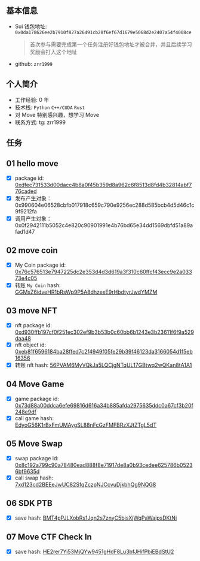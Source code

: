## 基本信息

- Sui 钱包地址: `0x0da178626ee2b7910f827a26491cb28f6ef67d1679e5068d2e2407a54f4008ce`
  > 首次参与需要完成第一个任务注册好钱包地址才被合并，并且后续学习奖励会打入这个地址
- github: `zrr1999`

## 个人简介

- 工作经验: 0 年
- 技术栈: `Python` `C++/CUDA` `Rust`
- 对 Move 特别感兴趣，想学习 Move
- 联系方式: tg: zrr1999

## 任务

## 01 hello move

- [x] package id: [0xdfec731533d00dacc4b8a0f45b359d8a962c6f8513d8fd4b32814abf776caded](https://suiscan.xyz/testnet/object/0xdfec731533d00dacc4b8a0f45b359d8a962c6f8513d8fd4b32814abf776caded/txs)
- [x] 发布产生对象：0x990604e06528cbfb017918c659c790e9256ec288d585bcb4d5d46c1c9f9212fa
- [x] 调用产生对象：0x0f2942111b5052c4e820c90901991e4b76bd65e34dd1569dbfd51a89afad1d47

## 02 move coin

- [x] My Coin package id: [0x76c576513e7947225dc2e353d4d3d619a3f310c60ffcf43ecc9e2a03373e4c05](https://suiscan.xyz/mainnet/coin/0x76c576513e7947225dc2e353d4d3d619a3f310c60ffcf43ecc9e2a03373e4c05::my_coin::MY_COIN/txs)
- [x] 转账 `My Coin` hash: [GGMsZ6idveHR1bRsWp9P5A8dhzexE9rHbdtyrJwdYMZM](https://suiscan.xyz/mainnet/tx/GGMsZ6idveHR1bRsWp9P5A8dhzexE9rHbdtyrJwdYMZM)

## 03 move NFT

- [x] nft package id: [0xd930ffb197cf0f251ec302ef9b3b53b0c60bb6b1243e3b23611f6f9a529daa48](https://suiscan.xyz/mainnet/object/0xd930ffb197cf0f251ec302ef9b3b53b0c60bb6b1243e3b23611f6f9a529daa48)
- [x] nft object id: [0xeb81f6596184ba28ffed7c2f4949f05fe29b39f46123da3166054d1f5eb16356](https://suiscan.xyz/mainnet/object/0xeb81f6596184ba28ffed7c2f4949f05fe29b39f46123da3166054d1f5eb16356/txs)
- [x] 转账 nft hash: [56PVAM6MyVQkJa5LQCjgNTqUL17GBtwq2wQKan8tA1A1](https://suiscan.xyz/mainnet/tx/56PVAM6MyVQkJa5LQCjgNTqUL17GBtwq2wQKan8tA1A1)

## 04 Move Game

- [x] game package id: [0x73d88a00ddca6efe69816d616a34b885afda2975635ddc0a67cf3b20f248e9df](https://suiscan.xyz/mainnet/object/0x73d88a00ddca6efe69816d616a34b885afda2975635ddc0a67cf3b20f248e9df)
- [x] call game hash: [EdyoG56K1rBxFmUMAygSL88nFcGzFMFBRzXJtZTgL5dT](https://suiscan.xyz/mainnet/tx/EdyoG56K1rBxFmUMAygSL88nFcGzFMFBRzXJtZTgL5dT)

## 05 Move Swap

- [x] swap package id: [0x8c192a799c90a78480ead888f8e71917de8a0b93cedee625786b05236bf9635d](https://suiscan.xyz/mainnet/object/0x8c192a799c90a78480ead888f8e71917de8a0b93cedee625786b05236bf9635d)
- [x] call swap hash: [7xd123cd2BEEeJwUC82SfqZczpNJCcvuDjkbhQg9NQG8](https://suiscan.xyz/mainnet/tx/7xd123cd2BEEeJwUC82SfqZczpNJCcvuDjkbhQg9NQG8)

## 06 SDK PTB

- [x] save hash: [BMT4pPJLXobRs1Jqn2s7znyC5bisXjWqPaWaipsDKtNi](https://suiscan.xyz/mainnet/tx/BMT4pPJLXobRs1Jqn2s7znyC5bisXjWqPaWaipsDKtNi)

## 07 Move CTF Check In

- [x] save hash: [HE2rer7Yi53MjQYw9451gHdF8Lu3bfJHifPbiEBdStU2](https://suiscan.xyz/testnet/tx/HE2rer7Yi53MjQYw9451gHdF8Lu3bfJHifPbiEBdStU2)
